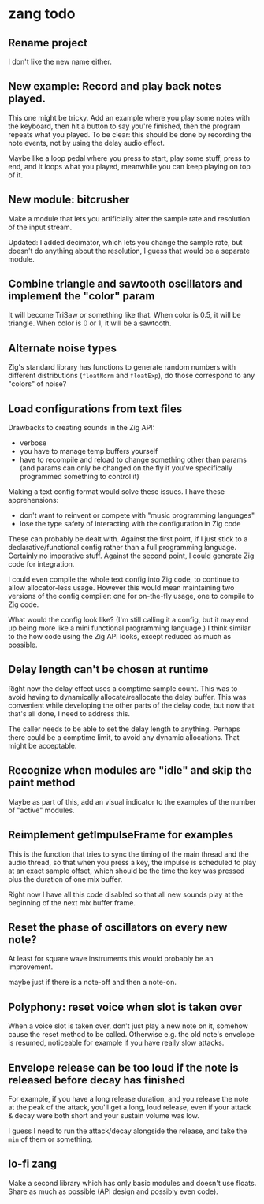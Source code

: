 # zang todo

## Rename project
I don't like the new name either.

## New example: Record and play back notes played.
This one might be tricky. Add an example where you play some notes with the keyboard, then hit a button to say you're finished, then the program repeats what you played. To be clear: this should be done by recording the note events, not by using the delay audio effect.

Maybe like a loop pedal where you press to start, play some stuff, press to end, and it loops what you played, meanwhile you can keep playing on top of it.

## New module: bitcrusher
Make a module that lets you artificially alter the sample rate and resolution of the input stream.

Updated: I added decimator, which lets you change the sample rate, but doesn't do anything about the resolution, I guess that would be a separate module.

## Combine triangle and sawtooth oscillators and implement the "color" param
It will become TriSaw or something like that. When color is 0.5, it will be triangle. When color is 0 or 1, it will be a sawtooth.

## Alternate noise types
Zig's standard library has functions to generate random numbers with different distributions (`floatNorm` and `floatExp`), do those correspond to any "colors" of noise?

## Load configurations from text files
Drawbacks to creating sounds in the Zig API:
* verbose
* you have to manage temp buffers yourself
* have to recompile and reload to change something other than params (and params can only be changed on the fly if you've specifically programmed something to control it)

Making a text config format would solve these issues. I have these apprehensions:
* don't want to reinvent or compete with "music programming languages"
* lose the type safety of interacting with the configuration in Zig code

These can probably be dealt with. Against the first point, if I just stick to a declarative/functional config rather than a full programming language. Certainly no imperative stuff. Against the second point, I could generate Zig code for integration.

I could even compile the whole text config into Zig code, to continue to allow allocator-less usage. However this would mean maintaining two versions of the config compiler: one for on-the-fly usage, one to compile to Zig code.

What would the config look like? (I'm still calling it a config, but it may end up being more like a mini functional programming language.) I think similar to the how code using the Zig API looks, except reduced as much as possible.

## Delay length can't be chosen at runtime
Right now the delay effect uses a comptime sample count. This was to avoid having to dynamically allocate/reallocate the delay buffer. This was convenient while developing the other parts of the delay code, but now that that's all done, I need to address this.

The caller needs to be able to set the delay length to anything. Perhaps there could be a comptime limit, to avoid any dynamic allocations. That might be acceptable.

## Recognize when modules are "idle" and skip the paint method
Maybe as part of this, add an visual indicator to the examples of the number of "active" modules.

## Reimplement getImpulseFrame for examples
This is the function that tries to sync the timing of the main thread and the audio thread, so that when you press a key, the impulse is scheduled to play at an exact sample offset, which should be the time the key was pressed plus the duration of one mix buffer.

Right now I have all this code disabled so that all new sounds play at the beginning of the next mix buffer frame.

## Reset the phase of oscillators on every new note?
At least for square wave instruments this would probably be an improvement.

maybe just if there is a note-off and then a note-on.

## Polyphony: reset voice when slot is taken over
When a voice slot is taken over, don't just play a new note on it, somehow cause the reset method to be called. Otherwise e.g. the old note's envelope is resumed, noticeable for example if you have really slow attacks.

## Envelope release can be too loud if the note is released before decay has finished
For example, if you have a long release duration, and you release the note at the peak of the attack, you'll get a long, loud release, even if your attack & decay were both short and your sustain volume was low.

I guess I need to run the attack/decay alongside the release, and take the `min` of them or something.

## lo-fi zang
Make a second library which has only basic modules and doesn't use floats. Share as much as possible (API design and possibly even code).
